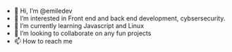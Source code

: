 - 👋 Hi, I’m @emiledev
- 👀 I’m interested in Front end and back end development, cybsersecurity.
- 🌱 I’m currently learning Javascript and Linux
- 💞️ I’m looking to collaborate on any fun projects
- 📫 How to reach me

<!---
emiledev/emiledev is a ✨ special ✨ repository because its `README.md` (this file) appears on your GitHub profile.
You can click the Preview link to take a look at your changes.
--->
